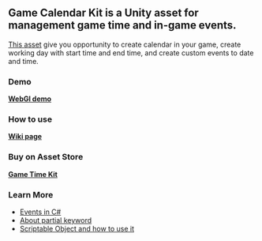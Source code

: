 ## Game Calendar Kit is a Unity asset for management game time and in-game events.

[This asset](link) give you opportunity to create calendar in your game, create working day with start time and end time, and create custom events to date and time.

### Demo
[**WebGl demo**](https://gravideots.github.io/GameCalendarKit/)
### How to use
[**Wiki page**](https://github.com/Gravideots/GameCalendarKit/wiki)

### Buy on Asset Store
[**Game Time Kit**](link)

### Learn More
  * [Events in C#](https://msdn.microsoft.com/en-us//library/edzehd2t(v=vs.110))
  * [About partial keyword](https://msdn.microsoft.com/en-us//library/wa80x488)
  * [Scriptable Object and how to use it](https://unity3d.com/ru/learn/tutorials/modules/beginner/live-training-archive/scriptable-objects)
